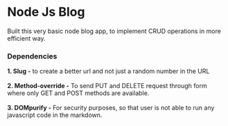 <h1> Node Js Blog </h1>
Built this very basic node blog app, to implement CRUD operations in more efficient way.

<h3>Dependencies</h3>
<strong>1. Slug -</strong> to create a better url and not just a random number in the URL <br><br>
<strong>2. Method-override -</strong> To send PUT and DELETE request through form where only GET and POST methods are available.<br><br>
<strong>3. DOMpurify -</strong> For security purposes, so that user is not able to run any javascript code in the markdown.<br><br>
